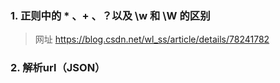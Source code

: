 ### 1. 正则中的 * 、+ 、？以及 \w 和 \W 的区别

> 网址  https://blog.csdn.net/wl_ss/article/details/78241782



### 2. 解析url（JSON）

